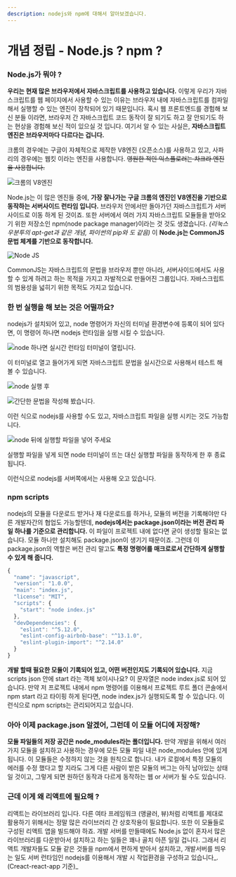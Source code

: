 ```yaml
---
description: nodejs와 npm에 대해서 알아보겠습니다.
---
```


# 개념 정립 - Node.js ? npm ?

### Node.js가 뭐야 ?

**우리는 현재 많은 브라우저에서 자바스크립트를 사용하고 있습니다.** 이렇게 우리가 자바스크립트를 웹 페이지에서 사용할 수 있는 이유는 브라우저 내에 자바스크립트를 컴파일해서 실행할 수 있는 엔진이 장착되어 있기 때문입니다. 혹시 웹 프론트엔드를 경험해 보신 분들 이라면, 브라우저 간 자바스크립트 코드 동작이 잘 되기도 하고 잘 안되기도 하는 현상을 경험해 보신 적이 있으실 것 입니다. 여기서 알 수 있는 사실은, **자바스크립트 엔진은 브라우저마다 다르다는 겁니다.**

크롬의 경우에는 구글이 자체적으로 제작한 V8엔진 \(오픈소스\)를 사용하고 있고, 사파리의 경우에는 웹킷 이라는 엔진을 사용합니다. ~~영원한 적인 익스플로러는 차크라 엔진을 사용합니다.~~

![&#xD06C;&#xB86C;&#xC758; V8&#xC5D4;&#xC9C4;](.gitbook/assets/1200px-v8_javascript_engine_logo_2.svg.png)

Node.js는 이 많은 엔진들 중에, **가장 잘나가는 구글 크롬의 엔진인 V8엔진을 기반으로 동작하는 서버사이드 런타임 입니다.** 브라우저 안에서만 돌아가던 자바스크립트가 서버사이드로 이동 하게 된 것이죠. 또한 서버에서 여러 가지 자바스크립트 모듈들을 받아오기 위한 저장소인 npm\(node package manager\)이라는 것 것도 생겼습니다. _\(리눅스 우분투의  apt-get과 같은 개념, 파이썬의 pip와 도 같음\)_ 이 **Node.js는 CommonJS문법 체계를 기반으로 동작합니다.**

![Node JS](.gitbook/assets/nodejs.jpg)

CommonJS는 자바스크립트의 문법을 브라우저 뿐만 아니라, 서버사이드에서도 사용할 수 있게 하려고 하는 목적을 가지고 자발적으로 만들어진 그룹입니다. 자바스크립트의 범용성을 넓히기 위한 목적도 가지고 있습니다.

### 한 번 실행을 해 보는 것은 어떨까요?

nodejs가 설치되어 있고, node 명령어가 자신의 터미널 환경변수에 등록이 되어 있다면, 이 명령어 하나면 nodejs 런타임을 실행 시킬 수 있습니다.

![node &#xD558;&#xB098;&#xBA74; &#xC2E4;&#xC2DC;&#xAC04; &#xB7F0;&#xD0C0;&#xC784; &#xD130;&#xBBF8;&#xB110;&#xC774; &#xC5F4;&#xB9BD;&#xB2C8;&#xB2E4;.](.gitbook/assets/2019-01-21-11.19.55.png)

이 터미널로 열고 들어가게 되면 자바스크립트 문법을 실시간으로 사용해서 테스트 해 볼 수 있습니다.

![node &#xC2E4;&#xD589; &#xD6C4;](.gitbook/assets/2019-01-21-11.19.59.png)

![&#xAC04;&#xB2E8;&#xD55C; &#xBB38;&#xBC95;&#xC744; &#xC791;&#xC131;&#xD574; &#xBD24;&#xC2B5;&#xB2C8;&#xB2E4;.](.gitbook/assets/2019-01-21-11.48.20.png)

이런 식으로 nodejs를 사용할 수도 있고, 자바스크립트 파일을 실행 시키는 것도 가능합니다.

![node &#xB4A4;&#xC5D0; &#xC2E4;&#xD589;&#xD560; &#xD30C;&#xC77C;&#xC744; &#xB123;&#xC5B4; &#xC8FC;&#xC138;&#xC694;](.gitbook/assets/2019-01-21-11.49.36.png)

실행할 파일을 넣게 되면 node 터미널이 뜨는 대신 실행할 파일을 동작하게 한 후 종료됩니다.

이런식으로 nodejs를 서버쪽에서는 사용해 오고 있습니다.

### npm scripts

nodejs의 모듈을 다운로드 받거나 재 다운로드를 하거나, 모듈의 버전을 기록해야만 다른 개발자간의 협업도 가능할텐데, **nodejs에서는 package.json이라는 버전 관리 파일 하나를 기준으로 관리합니다.** 이 파일이 프로젝트 내에 없다면 굳이 생성할 필요는 없습니다. 모듈 하나만 설치해도 package.json이 생기기 때문이죠. 그런데 이 package.json의 역할은 버전 관리 말고도 **특정 명령어를 매크로로서 간단하게 실행할 수 있게 해 줍니다.**

```javascript
{
  "name": "javascript",
  "version": "1.0.0",
  "main": "index.js",
  "license": "MIT",
  "scripts": {
    "start": "node index.js"
  },
  "devDependencies": {
    "eslint": "^5.12.0",
    "eslint-config-airbnb-base": "^13.1.0",
    "eslint-plugin-import": "^2.14.0"
  }
}
```

**개발 할때 필요한 모듈이 기록되어 있고, 어떤 버전인지도 기록되어 있습니다.** 지금 scripts json 안에 start 라는 객체 보이시나요? 이 문자열은 node index.js로 되어 있습니다. 만약 저 프로젝트 내에서 npm 명령어를 이용해서 프로젝트 루트 폴더 콘솔에서 npm start 라고 타이핑 하게 된다면, node index.js가 실행되도록 할 수 있습니다. 이런식으로 npm scripts는 관리되어지고 있습니다.

### 아아 이제 package.json 알겠어, 그런데 이 모듈 어디에 저장해?

**모듈 파일들의 저장 공간은  node\_modules라는 폴더입니다.** 만약 개발을 위해서 여러가지 모듈을 설치하고 사용하는 경우에 모든 모듈 파일 내은 node\_modules 안에 있게 됩니다. 이 모듈들은 수정하지 않는 것을 원칙으로 합니다. 내가 로컬에서 특정 모듈의 에러를 수정 했다고 할 지라도 그게 다른 사람이 받은 모듈의 버그는 아직 남아있는 상태일 것이고, 그렇게 되면 원하던 동작과 다르게 동작하는 웹 or 서버가 될 수도 있습니다.

### 근데 이게 왜 리액트에 필요해 ?

리액트는 라이브러리 입니다. 다른 여타 프레임워크 \(앵귤러, 뷰\)처럼 리액트를 제대로 활용하기 위해서는 정말 많은 라이브러리 간 상호작용이 필요합니다. 또한 이 모듈들로 구성된 리액트 앱을 빌드해야 하죠. 개발 서버를 만들때에도 Node.js 없이 혼자서 많은 라이브러리를 다운받아서 설치하고 하는 일들은 꽤나 골치 아픈 일일 겁니다. 그래서 리액트 개발자들도 모듈 같은 것들을 npm에서 편하게 받아서 설치하고, 개발서버를 띄우는 일도 서버 런타임인 nodejs를 이용해서 개발 시 작업환경을 구성하고 있습니다_. \(Creact-react-app 기준\)_ 

